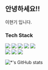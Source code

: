 ## 안녕하세요!!    
이현기 입니다.    

<h3>Tech Stack</h3>
<p>
  <img src="https://img.shields.io/badge/-C-blue?style=flat-square&logo=C&logoColor=white"></a>
  <img src="https://img.shields.io/badge/-C%2B%2B-blue?style=flat-square&logo=C%2B%2B&logoColor=white"></a>
  <img src="https://img.shields.io/badge/-Python-blue?style=flat-square&logo=Python&logoColor=white"></a>
  <img src="https://img.shields.io/badge/-VIM-blue?style=flat-square&logo=Vim&logoColor=white"></a>
  <img src="https://img.shields.io/badge/-CMake-blue?style=flat-square&logo=CMake&logoColor=white"></a></br>
  <img src="https://img.shields.io/badge/-OpenCV-blue?style=flat-square&logo=OpenCV&logoColor=white"></a>
  <img src="https://img.shields.io/badge/-OpenGL-blue?style=flat-square&logo=OpenGL&logoColor=white"></a>
  <img src="https://img.shields.io/badge/-Metal API-blue?style=flat-square"></a>
</p>

![*'s GitHub stats](https://github-readme-stats.vercel.app/api?username=gusrlLee&show_icons=true&theme=radical)
